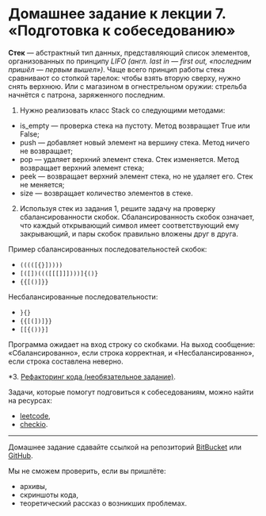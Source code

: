 # Домашнее задание к лекции 7. «Подготовка к собеседованию»**Стек** — абстрактный тип данных, представляющий список элементов, организованных по принципу *LIFO (англ. last in — first out, «последним пришёл — первым вышел»)*. Чаще всего принцип работы стека сравнивают со стопкой тарелок: чтобы взять вторую сверху, нужно снять верхнюю. Или с магазином в огнестрельном оружии: стрельба начнётся с патрона, заряженного последним.1. Нужно реализовать класс Stack со следующими методами:- is_empty — проверка стека на пустоту. Метод возвращает True или False;- push — добавляет новый элемент на вершину стека. Метод ничего не возвращает;- pop — удаляет верхний элемент стека. Стек изменяется. Метод возвращает верхний элемент стека;- peek — возвращает верхний элемент стека, но не удаляет его. Стек не меняется;- size — возвращает количество элементов в стеке.2. Используя стек из задания 1, решите задачу на проверку сбалансированности скобок. Сбалансированность скобок означает, что каждый открывающий символ имеет соответствующий ему закрывающий, и пары скобок правильно вложены друг в друга.Пример сбалансированных последовательностей скобок:- ```(((([{}]))))```- ```[([])((([[[]]])))]{()}```- ```{{[()]}}```Несбалансированные последовательности:- ```}{}```- ```{{[(])]}}```- ```[[{())}]```Программа ожидает на вход строку со скобками. На выход сообщение: «Сбалансированно», если строка корректная, и «Несбалансированно», если строка составлена неверно.\*3. [Рефакторинг кода (необязательное задание)](PEP8.md).Задачи, которые помогут подговиться к собеседованиям, можно найти на ресурсах:- [leetcode](https://leetcode.com/),- [checkio](https://checkio.org/).---Домашнее задание сдавайте ссылкой на репозиторий [BitBucket](https://bitbucket.org/) или [GitHub](https://github.com/).Мы не сможем проверить, если вы пришлёте:- архивы,- скриншоты кода,- теоретический рассказ о возникших проблемах.    